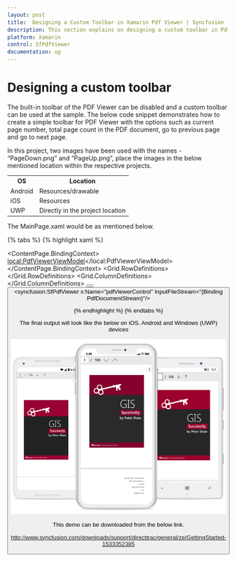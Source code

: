 ```yaml
---
layout: post
title:  Designing a Custom Toolbar in Xamarin Pdf Viewer | Syncfusion
description: This section explains on designing a custom toolbar in Pdf Viewer (SfPdfViewer) for Xamarin platform.
platform: Xamarin
control: SfPdfViewer
documentation: ug
---
```


# Designing a custom toolbar

The built-in toolbar of the PDF Viewer can be disabled and a custom toolbar can be used at the sample. The below code snippet demonstrates how to create a simple toolbar for PDF Viewer with the options such as current page number, total page count in the PDF document, go to previous page and go to next page.

In this project, two images have been used with the names - “PageDown.png” and “PageUp.png”, place the images in the below mentioned location within the respective projects.

<table>

<tr>
<th>OS</th>
<th>Location</th>
</tr>

<tr>
<td>Android</td>
<td>Resources/drawable</td>
</tr>

<tr>
<td>iOS</td>
<td>Resources</td>
</tr>

<tr>
<td>UWP</td>
<td>Directly in the project location</td>
</tr>

</table>

The MainPage.xaml would be as mentioned below.

{% tabs %}
{% highlight xaml %}

<?xml version="1.0" encoding="utf-8" ?>
<ContentPage xmlns="http://xamarin.com/schemas/2014/forms"
             xmlns:x="http://schemas.microsoft.com/winfx/2009/xaml"
             xmlns:local="clr-namespace:GettingStarted"
             x:Class="GettingStarted.MainPage"
             xmlns:syncfusion="clr-namespace:Syncfusion.SfPdfViewer.XForms;assembly=Syncfusion.SfPdfViewer.XForms"
             >
    <ContentPage.BindingContext>
        <local:PdfViewerViewModel></local:PdfViewerViewModel>
    </ContentPage.BindingContext>
    <Grid x:Name="mainGrid">
        <Grid.RowDefinitions>
            <RowDefinition Height="50" />
            <RowDefinition Height="*" />
        </Grid.RowDefinitions>
        <AbsoluteLayout>
            <Grid x:Name="toolbar" Grid.Row="0" BackgroundColor="#E9E9E9" HorizontalOptions="Fill" VerticalOptions="Fill">
                <Grid.ColumnDefinitions>
                    <ColumnDefinition Width="1*" />
                    <ColumnDefinition Width="0.4*" />
                    <ColumnDefinition Width="1*" />
                    <ColumnDefinition Width="1*" />
                    <ColumnDefinition Width="1*" />
                </Grid.ColumnDefinitions>
                <Entry Keyboard="Numeric" FontSize="18" x:Name="pageNumberEntry" HorizontalTextAlignment="Center" Grid.Column="0" VerticalOptions="Center" Text="{Binding PageNumber, Source={x:Reference Name=pdfViewerControl}}"/>
                <Label Text="/" Grid.Column="1" FontSize="18" x:Name="slashLabel"  VerticalTextAlignment="Center" HorizontalTextAlignment="Center" HorizontalOptions="FillAndExpand" VerticalOptions="Center"/>
                <Label x:Name="pageCountLabel" Grid.Column="2" FontSize="18" VerticalTextAlignment="Center" HorizontalTextAlignment="Center" HorizontalOptions="FillAndExpand" VerticalOptions="Center" Text="{Binding PageCount, Source={x:Reference Name=pdfViewerControl}}"/>
                <Button x:Name="goToNextButton"  Grid.Column="3" BackgroundColor="Transparent" Image="PageDown.png" HorizontalOptions="Center" VerticalOptions="Center" Command="{Binding GoToNextPageCommand, Source={x:Reference Name=pdfViewerControl}}"/>
                <Button x:Name="goToPreviousButton" Grid.Column="4" BackgroundColor="Transparent" Image="PageUp.png" HorizontalOptions="Center" VerticalOptions="Center" Command="{Binding GoToPreviousPageCommand, Source={x:Reference Name=pdfViewerControl}}"/>
            </Grid>
        </AbsoluteLayout>
        <Grid x:Name="pdfViewGrid" Grid.Row="1">
            <syncfusion:SfPdfViewer x:Name="pdfViewerControl" InputFileStream="{Binding PdfDocumentStream}"/>
        </Grid>
    </Grid>
</ContentPage>

{% endhighlight %}
{% endtabs %}

The final output will look like the below on iOS, Android and Windows (UWP) devices

![SfPdfViewer](pdfviewer_images/PdfViewerWithCustomToolbar.png)

This demo can be downloaded from the below link.

<http://www.syncfusion.com/downloads/support/directtrac/general/ze/GettingStarted-1533352385>
